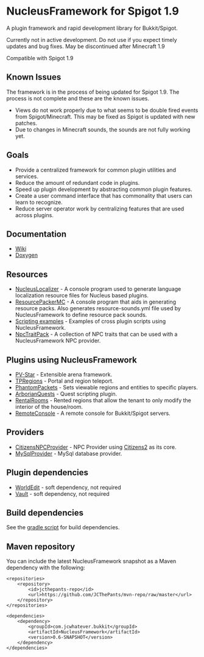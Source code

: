 NucleusFramework for Spigot 1.9
==================

A plugin framework and rapid development library for Bukkit/Spigot.

Currently not in active development. Do not use if you expect timely updates and bug fixes. May be discontinued
after Minecraft 1.9

Compatible with Spigot 1.9

## Known Issues
The framework is in the process of being updated for Spigot 1.9. The process is not complete and these are the known issues.
 * Views do not work properly due to what seems to be double fired events from Spigot/Minecraft. This may be fixed as Spigot is updated with new patches.
 * Due to changes in Minecraft sounds, the sounds are not fully working yet.

## Goals
 * Provide a centralized framework for common plugin utilities and services.
 * Reduce the amount of redundant code in plugins.
 * Speed up plugin development by abstracting common plugin features.
 * Create a user command interface that has commonality that users can learn to recognize.
 * Reduce server operator work by centralizing features that are used across plugins.

## Documentation
 * [Wiki](https://github.com/JCThePants/NucleusFramework/wiki)
 * [Doxygen](http://jcthepants.github.io/NucleusFramework/annotated.html)

## Resources
 * [NucleusLocalizer](https://github.com/JCThePants/NucleusLocalizer) - A console program used to generate language localization resource files for Nucleus based plugins.
 * [ResourcePackerMC](https://github.com/JCThePants/ResourcePackerMC) - A console program that aids in generating resource packs. Also generates resource-sounds.yml file used by NucleusFramework to define resource pack sounds.
 * [Scripting examples](https://github.com/JCThePants/NucleusScriptExamples) - Examples of cross plugin scripts using NucleusFramework.
 * [NpcTraitPack](https://github.com/JCThePants/NpcTraitPack) - A collection of NPC traits that can be used with a NucleusFramework NPC provider.

## Plugins using NucleusFramework
 * [PV-Star](https://github.com/JCThePants/PV-Star) - Extensible arena framework.
 * [TPRegions](https://github.com/JCThePants/TPRegions) - Portal and region teleport.
 * [PhantomPackets](https://github.com/JCThePants/PhantomPackets) - Sets viewable regions and entities to specific players.
 * [ArborianQuests](https://github.com/JCThePants/ArborianQuests) - Quest scripting plugin.
 * [RentalRooms](https://github.com/JCThePants/RentalRooms) - Rented regions that allow the tenant to only modify the interior of the house/room.
 * [RemoteConsole](https://github.com/JCThePants/RemoteConsole) - A remote console for Bukkit/Spigot servers.

## Providers
 * [CitizensNPCProvider](https://github.com/JCThePants/CitizensNpcProvider) - NPC Provider using [Citizens2](https://github.com/CitizensDev/Citizens2/) as its core.
 * [MySqlProvider](https://github.com/JCThePants/MySqlProvider) - MySql database provider.

## Plugin dependencies
 * [WorldEdit](https://github.com/sk89q/WorldEdit) - soft dependency, not required
 * [Vault](https://github.com/MilkBowl/Vault) - soft dependency, not required

## Build dependencies
See the [gradle script](https://github.com/JCThePants/NucleusFramework/blob/master/build.gradle) for build dependencies.

## Maven repository
You can include the latest NucleusFramework snapshot as a Maven dependency with the following:

    <repositories>
        <repository>
            <id>jcthepants-repo</id>
            <url>https://github.com/JCThePants/mvn-repo/raw/master</url>
        </repository>
    </repositories>

    <dependencies>
        <dependency>
            <groupId>com.jcwhatever.bukkit</groupId>
            <artifactId>NucleusFramework</artifactId>
            <version>0.6-SNAPSHOT</version>
        </dependency>
    </dependencies>


